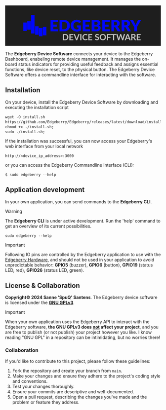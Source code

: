![Edgeberry Banner](https://raw.githubusercontent.com/Edgeberry/.github/main/brand/EdgeBerry_banner_device_software.png)

The **Edgeberry Device Software** connects your device to the Edgeberry Dashboard, enabeling remote device management. It manages the on-board status indicators for providing useful feedback and assigns essential functions, like device reset, to the physical button. The Edgeberry Device Software offers a commandline interface for interacting with the software.

## Installation
On your device, install the Edgeberry Device Software by downloading and executing the installation script
```
wget -O install.sh https://github.com/Edgeberry/Edgeberry/releases/latest/download/install.sh;
chmod +x ./install.sh;
sudo ./install.sh;
```
If the installation was successful, you can now access your Edgeberry's web interface from your local network
```
http://<device_ip_address>:3000
```
or you can access the Edgeberry Commandline Interface (CLI):
```
$ sudo edgeberry --help
```

## Application development
In your own application, you can send commands to the **Edgeberry CLI**.

> [!WARNING]
> The **Edgeberry CLI** is under active development. Run the 'help' command to get an overview of its current possibilities.
```
sudo edgeberry --help
```

> [!IMPORTANT]  
> Following IO pins are controlled by the Edgeberry application to use with the [Edgeberry Hardware](https://github.com/SpuQ/EdgeBerry?tab=readme-ov-file#edgeberry-hardware), and should not be used in your application to avoid unpredictable behavior: **GPIO5** (buzzer), **GPIO6** (button), **GPIO19** (status LED, red), **GPIO26** (status LED, green).

## License & Collaboration
**Copyright© 2024 Sanne 'SpuQ' Santens**. The Edgeberry device software is licensed under the **[GNU GPLv3](LICENSE.txt)**.

>[!IMPORTANT]
>When your own application uses the Edgeberry API to interact with the Edgeberry software, **the GNU GPLv3 does <ins>not</ins> affect your project**, and you are free to publish (or not publish) your project however you like. I know reading "GNU GPL" in a repository can be intimidating, but no worries there!

### Collaboration

If you'd like to contribute to this project, please follow these guidelines:
1. Fork the repository and create your branch from `main`.
2. Make your changes and ensure they adhere to the project's coding style and conventions.
3. Test your changes thoroughly.
4. Ensure your commits are descriptive and well-documented.
5. Open a pull request, describing the changes you've made and the problem or feature they address.